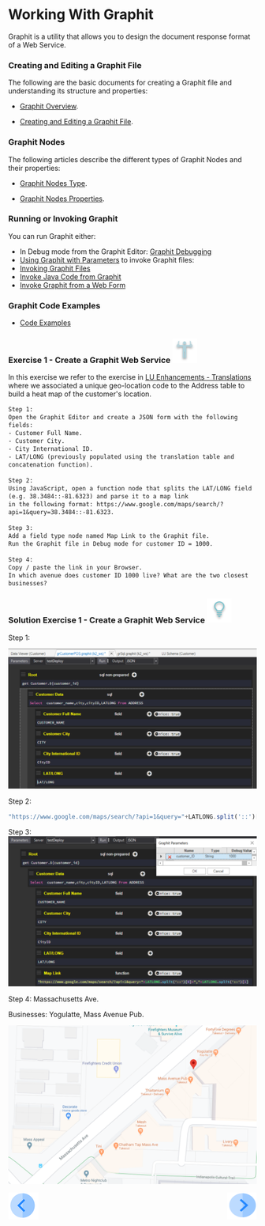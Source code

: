 # Working With Graphit

Graphit is a utility that allows you to design the document response format of a Web Service.

### Creating and Editing a Graphit File

The following are the basic documents for creating a Graphit file and understanding its structure and properties:

-  [Graphit Overview](/articles/15_web_services_and_graphit/17_Graphit/01_graphit_overview.md).

-  [Creating and Editing a Graphit File](/articles/15_web_services_and_graphit/17_Graphit/02_create_and_edit_a_graphit_file.md).

### Graphit Nodes 
The following articles describe the different types of Graphit Nodes and their properties:

-  [Graphit Nodes Type](/articles/15_web_services_and_graphit/17_Graphit/03_graphit_node_types.md).

-  [Graphit Nodes Properties](/articles/15_web_services_and_graphit/17_Graphit/04_graphit_node_properties.md).

### Running or Invoking Graphit
You can run Graphit either:
- In Debug mode from the Graphit Editor: [Graphit Debugging](/articles/15_web_services_and_graphit/17_Graphit/05_graphit_debugging.md)
- [Using Graphit with Parameters](/articles/15_web_services_and_graphit/17_Graphit/06_using_graphit_files_with_parameters.md)
to invoke Graphit files:
- [Invoking Graphit Files](/articles/15_web_services_and_graphit/17_Graphit/07_invoking_graphit_files.md)
- [Invoke Java Code from Graphit](/articles/15_web_services_and_graphit/17_Graphit/08_invoke_javacode_from_graphit.md)
- [Invoke Graphit from a Web Form](/articles/15_web_services_and_graphit/17_Graphit/09_invoke_graphit_from_outside_studio.md)



### Graphit Code Examples  
- [Code Examples](/articles/15_web_services_and_graphit/17_Graphit/10_graphit_examples.md)


### Exercise 1 - Create a Graphit Web Service <img src="/academy/Training_Level_1/05_LU_Enhancements/images/Exercise.png" width="50" height="50"></img>

In this exercise we refer to the exercise in [LU Enhancements - Translations](/master/academy/Training_Level_1/05_LU_Enhancements/04_LU_Enhancements_lookup-translations_flow.md) where we associated a unique geo-location code to the Address table to build a heat map of the customer's location.
 
    Step 1: 
    Open the Graphit Editor and create a JSON form with the following fields:
    - Customer Full Name.
    - Customer City.
    - City International ID.
    - LAT/LONG (previously populated using the translation table and concatenation function).

    Step 2:
    Using JavaScript, open a function node that splits the LAT/LONG field (e.g. 38.3484::-81.6323) and parse it to a map link
    in the following format: https://www.google.com/maps/search/?api=1&query=38.3484::-81.6323.

    Step 3:
    Add a field type node named Map Link to the Graphit file.
    Run the Graphit file in Debug mode for customer ID = 1000.

    Step 4:
    Copy / paste the link in your Browser.
    In which avenue does customer ID 1000 live? What are the two closest businesses? 

 
### Solution Exercise 1 - Create a Graphit Web Service <img src="/academy/Training_Level_1/05_LU_Enhancements/images/Solution.png" width="50" height="50"></img>

Step 1: 

![](/academy/Training_Level_1/06_web_services/images/graphit_exercise1Step1.PNG)

Step 2:
```javascript
"https://www.google.com/maps/search/?api=1&query="+LATLONG.split('::')[0]+","+LATLONG.split('::')[1]'''
```
Step 3:
![](/academy/Training_Level_1/06_web_services/images/graphit_exercise1Step3.PNG)

Step 4:
Massachusetts Ave.

Businesses: Yogulatte, Mass Avenue Pub.

![](/academy/Training_Level_1/06_web_services/images/graphit_exercise1Step4.PNG)
            

[![Previous](/articles/images/Previous.png)](/academy/Training_Level_1/06_web_services/05_quiz.md)
[<img align="right" width="60" height="54" src="/articles/images/Next.png">](/academy/Training_Level_1/06_web_services/07_graphit_quiz.md)
